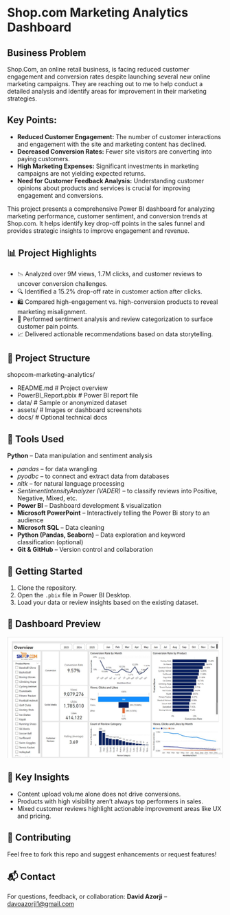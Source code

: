 # Shop.com Marketing Analytics Dashboard
## Business Problem
Shop.Com, an online retail business, is facing reduced customer engagement and conversion rates despite launching several new online marketing campaigns. They are reaching out to me to help conduct a detailed analysis and identify areas for improvement in their marketing strategies.

## Key Points:
- **Reduced Customer Engagement:** The number of customer interactions and engagement with the site and marketing content has declined.
- **Decreased Conversion Rates:** Fewer site visitors are converting into paying customers.
- **High Marketing Expenses:** Significant investments in marketing campaigns are not yielding expected returns.
- **Need for Customer Feedback Analysis:** Understanding customer opinions about products and services is crucial for improving engagement and conversions.

This project presents a comprehensive Power BI dashboard for analyzing marketing performance, customer sentiment, and conversion trends at Shop.com. It helps identify key drop-off points in the sales funnel and provides strategic insights to improve engagement and revenue.

## 📊 Project Highlights

- 📉 Analyzed over 9M views, 1.7M clicks, and customer reviews to uncover conversion challenges.
- 🔍 Identified a 15.2% drop-off rate in customer action after clicks.
- 🛍️ Compared high-engagement vs. high-conversion products to reveal marketing misalignment.
- 💬 Performed sentiment analysis and review categorization to surface customer pain points.
- 📈 Delivered actionable recommendations based on data storytelling.

## 📁 Project Structure
shopcom-marketing-analytics/
- README.md # Project overview
- PowerBI_Report.pbix # Power BI report file
- data/ # Sample or anonymized dataset
- assets/ # Images or dashboard screenshots
- docs/ # Optional technical docs

## 🧰 Tools Used
**Python** – Data manipulation and sentiment analysis
 - *pandas* – for data wrangling
 - *pyodbc* – to connect and extract data from databases
 - *nltk* – for natural language processing
 - *SentimentIntensityAnalyzer (VADER)* – to classify reviews into Positive, Negative, Mixed, etc.
- **Power BI** – Dashboard development & visualization
- **Microsoft PowerPoint** – Interactively telling the Power Bi story to an audience
- **Microsoft SQL** – Data cleaning
- **Python (Pandas, Seaborn)** – Data exploration and keyword classification (optional)
- **Git & GitHub** – Version control and collaboration 

## 🚀 Getting Started

1. Clone the repository.
2. Open the `.pbix` file in Power BI Desktop.
3. Load your data or review insights based on the existing dataset.

## 📸 Dashboard Preview

![Dashboard Overview](Overview.JPG)

## 📌 Key Insights

- Content upload volume alone does not drive conversions.
- Products with high visibility aren’t always top performers in sales.
- Mixed customer reviews highlight actionable improvement areas like UX and pricing.

## 🤝 Contributing

Feel free to fork this repo and suggest enhancements or request features!

## 📬 Contact

For questions, feedback, or collaboration:
**David Azorji** – [davoazorji1@gmail.com](mailto:davoazorji1@gmail.com)
